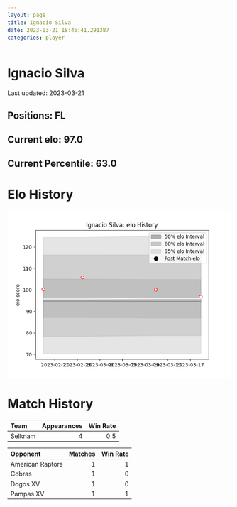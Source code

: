 ```yaml
---  
layout: page  
title: Ignacio Silva  
date: 2023-03-21 18:46:41.291387  
categories: player  
---
```

# Ignacio Silva


Last updated: 2023-03-21
## Positions: FL

## Current elo: 97.0

## Current Percentile: 63.0

# Elo History


![elo history](history_IgnacioSilva.png)
# Match History


| Team    |   Appearances |   Win Rate |
|:--------|--------------:|-----------:|
| Selknam |             4 |        0.5 |

| Opponent         |   Matches |   Win Rate |
|:-----------------|----------:|-----------:|
| American Raptors |         1 |          1 |
| Cobras           |         1 |          0 |
| Dogos XV         |         1 |          0 |
| Pampas XV        |         1 |          1 |